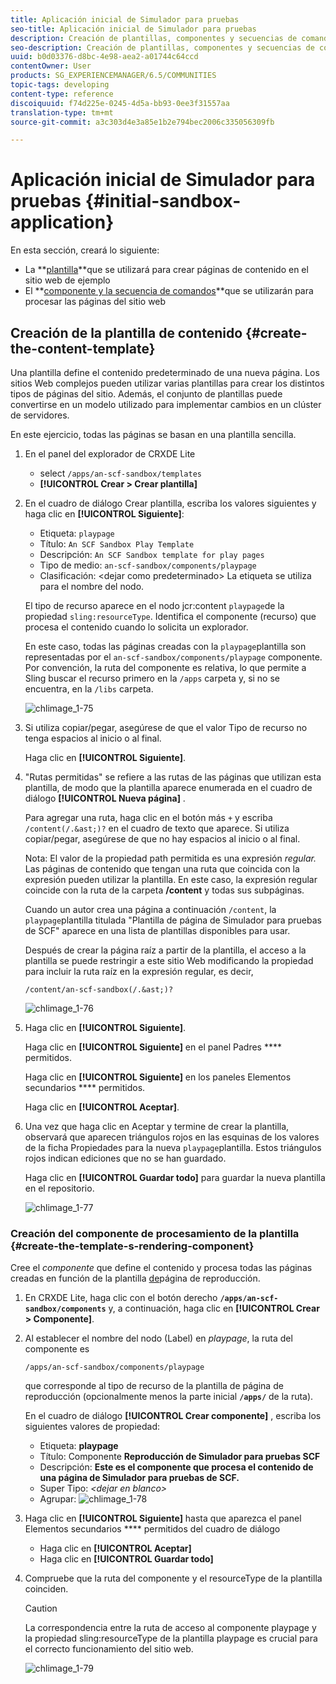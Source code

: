 ```yaml
---
title: Aplicación inicial de Simulador para pruebas
seo-title: Aplicación inicial de Simulador para pruebas
description: Creación de plantillas, componentes y secuencias de comandos
seo-description: Creación de plantillas, componentes y secuencias de comandos
uuid: b0d03376-d8bc-4e98-aea2-a01744c64ccd
contentOwner: User
products: SG_EXPERIENCEMANAGER/6.5/COMMUNITIES
topic-tags: developing
content-type: reference
discoiquuid: f74d225e-0245-4d5a-bb93-0ee3f31557aa
translation-type: tm+mt
source-git-commit: a3c303d4e3a85e1b2e794bec2006c335056309fb

---
```



# Aplicación inicial de Simulador para pruebas {#initial-sandbox-application}

En esta sección, creará lo siguiente:

* La **[plantilla](#createthepagetemplate)**que se utilizará para crear páginas de contenido en el sitio web de ejemplo
* El **[componente y la secuencia de comandos](#create-the-template-s-rendering-component)**que se utilizarán para procesar las páginas del sitio web

## Creación de la plantilla de contenido {#create-the-content-template}

Una plantilla define el contenido predeterminado de una nueva página. Los sitios Web complejos pueden utilizar varias plantillas para crear los distintos tipos de páginas del sitio. Además, el conjunto de plantillas puede convertirse en un modelo utilizado para implementar cambios en un clúster de servidores.

En este ejercicio, todas las páginas se basan en una plantilla sencilla.

1. En el panel del explorador de CRXDE Lite

   * select `/apps/an-scf-sandbox/templates`
   * **[!UICONTROL Crear > Crear plantilla]**

1. En el cuadro de diálogo Crear plantilla, escriba los valores siguientes y haga clic en **[!UICONTROL Siguiente]**:

   * Etiqueta: `playpage`
   * Título: `An SCF Sandbox Play Template`
   * Descripción: `An SCF Sandbox template for play pages`
   * Tipo de medio: `an-scf-sandbox/components/playpage`
   * Clasificación: &lt;dejar como predeterminado>
   La etiqueta se utiliza para el nombre del nodo.

   El tipo de recurso aparece en el nodo jcr:content `playpage`de la propiedad `sling:resourceType`. Identifica el componente (recurso) que procesa el contenido cuando lo solicita un explorador.

   En este caso, todas las páginas creadas con la `playpage`plantilla son representadas por el `an-scf-sandbox/components/playpage` componente. Por convención, la ruta del componente es relativa, lo que permite a Sling buscar el recurso primero en la `/apps` carpeta y, si no se encuentra, en la `/libs` carpeta.

   ![chlimage_1-75](assets/chlimage_1-75.png)

1. Si utiliza copiar/pegar, asegúrese de que el valor Tipo de recurso no tenga espacios al inicio o al final.

   Haga clic en **[!UICONTROL Siguiente]**. 

1. &quot;Rutas permitidas&quot; se refiere a las rutas de las páginas que utilizan esta plantilla, de modo que la plantilla aparece enumerada en el cuadro de diálogo **[!UICONTROL Nueva página]** .

   Para agregar una ruta, haga clic en el botón más `+` y escriba `/content(/.&ast;)?` en el cuadro de texto que aparece. Si utiliza copiar/pegar, asegúrese de que no hay espacios al inicio o al final.

   Nota: El valor de la propiedad path permitida es una expresión *regular.* Las páginas de contenido que tengan una ruta que coincida con la expresión pueden utilizar la plantilla. En este caso, la expresión regular coincide con la ruta de la carpeta **/content** y todas sus subpáginas.

   Cuando un autor crea una página a continuación `/content`, la `playpage`plantilla titulada &quot;Plantilla de página de Simulador para pruebas de SCF&quot; aparece en una lista de plantillas disponibles para usar.

   Después de crear la página raíz a partir de la plantilla, el acceso a la plantilla se puede restringir a este sitio Web modificando la propiedad para incluir la ruta raíz en la expresión regular, es decir,

   `/content/an-scf-sandbox(/.&ast;)?`

   ![chlimage_1-76](assets/chlimage_1-76.png)

1. Haga clic en **[!UICONTROL Siguiente]**. 

   Haga clic en **[!UICONTROL Siguiente]** en el panel Padres **** permitidos.

   Haga clic en **[!UICONTROL Siguiente]** en los paneles Elementos secundarios **** permitidos.

   Haga clic en **[!UICONTROL Aceptar]**.

1. Una vez que haga clic en Aceptar y termine de crear la plantilla, observará que aparecen triángulos rojos en las esquinas de los valores de la ficha Propiedades para la nueva `playpage`plantilla. Estos triángulos rojos indican ediciones que no se han guardado.

   Haga clic en **[!UICONTROL Guardar todo]** para guardar la nueva plantilla en el repositorio.

   ![chlimage_1-77](assets/chlimage_1-77.png)

### Creación del componente de procesamiento de la plantilla {#create-the-template-s-rendering-component}

Cree el *componente* que define el contenido y procesa todas las páginas creadas en función de la plantilla [de](#createthepagetemplate)página de reproducción.

1. En CRXDE Lite, haga clic con el botón derecho **`/apps/an-scf-sandbox/components`** y, a continuación, haga clic en **[!UICONTROL Crear > Componente]**.
1. Al establecer el nombre del nodo (Label) en *playpage*, la ruta del componente es

   `/apps/an-scf-sandbox/components/playpage`

   que corresponde al tipo de recurso de la plantilla de página de reproducción (opcionalmente menos la parte inicial **`/apps/`** de la ruta).

   En el cuadro de diálogo **[!UICONTROL Crear componente]** , escriba los siguientes valores de propiedad:

   * Etiqueta: **playpage**
   * Título: Componente **Reproducción de Simulador para pruebas SCF**
   * Descripción: **Este es el componente que procesa el contenido de una página de Simulador para pruebas de SCF.**
   * Super Tipo: *&lt;dejar en blanco>*
   * Agrupar:
   ![chlimage_1-78](assets/chlimage_1-78.png)

1. Haga clic en **[!UICONTROL Siguiente]** hasta que aparezca el panel Elementos secundarios **** permitidos del cuadro de diálogo

   * Haga clic en **[!UICONTROL Aceptar]**
   * Haga clic en **[!UICONTROL Guardar todo]**

1. Compruebe que la ruta del componente y el resourceType de la plantilla coinciden.

   >[!CAUTION]
   >
   >La correspondencia entre la ruta de acceso al componente playpage y la propiedad sling:resourceType de la plantilla playpage es crucial para el correcto funcionamiento del sitio web.

   ![chlimage_1-79](assets/chlimage_1-79.png)